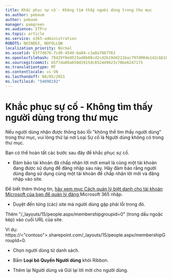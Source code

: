 ```yaml
---
title: Khắc phục sự cố - Không tìm thấy người dùng trong thư mục
ms.author: pebaum
author: pebaum
manager: pamgreen
ms.audience: ITPro
ms.topic: article
ms.service: o365-administration
ROBOTS: NOINDEX, NOFOLLOW
localization_priority: Normal
ms.assetid: 63f7d676-7cd9-4549-ba84-c3a8a7867f63
ms.openlocfilehash: 79429f8e9523ad6b08cd2cd2b19dd221bac797d00de142cbb18826b86fb5ae4e
ms.sourcegitcommit: b5f7da89a650d2915dc652449623c78be6247175
ms.translationtype: MT
ms.contentlocale: vi-VN
ms.lasthandoff: 08/05/2021
ms.locfileid: "54098192"
---
```

# <a name="troubleshoot-issue---user-not-found-in-directory"></a>Khắc phục sự cố - Không tìm thấy người dùng trong thư mục

Nếu người dùng nhận được thông báo lỗi "không thể tìm thấy người dùng" trong thư mục, vui lòng thử lại nơi Loại Sự cố là Người dùng không có trong thư mục.

Bạn có thể hoàn tất các bước sau đây để khắc phục sự cố.

- Đảm bảo tài khoản đã chấp nhận lời mời email là cùng một tài khoản đang được sử dụng để đăng nhập sau này. Hãy đảm bảo rằng người dùng đang sử dụng cùng một tài khoản để chấp nhận lời mời và đăng nhập vào site. 

Để biết thêm thông tin, [hãy xem mục Cách quản lý biệt danh cho tài khoản Microsoft của bạn để quản lý đăng </a> Microsoft 365 nhập](https://support.microsoft.com/help/12407/microsoft-account-how-to-manage-aliases). 

- Duyệt đến từng (các) site mà người dùng gặp phải lỗi trong đó. 

Thêm "/_layouts/15/people.aspx/membershipgroupid=0" (trong dấu ngoặc kép) vào cuối URL của site. 

Ví dụ: https://<"contoso">.sharepoint.com/_layouts/15/people.aspx/membershipGroupId=0.

- Chọn người dùng từ danh sách.

- Bấm **Loại bỏ Quyền Người dùng** khỏi Ribbon. 
-  Thêm lại Người dùng và Gửi lại lời mời cho người dùng.

